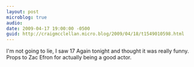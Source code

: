 ```yaml
---
layout: post
microblog: true
audio: 
date: 2009-04-17 19:00:00 -0500
guid: http://craigmcclellan.micro.blog/2009/04/18/t1549010598.html
---
```

I'm not going to lie, I saw 17 Again tonight and thought it was really funny. Props to Zac Efron for actually being a good actor.
